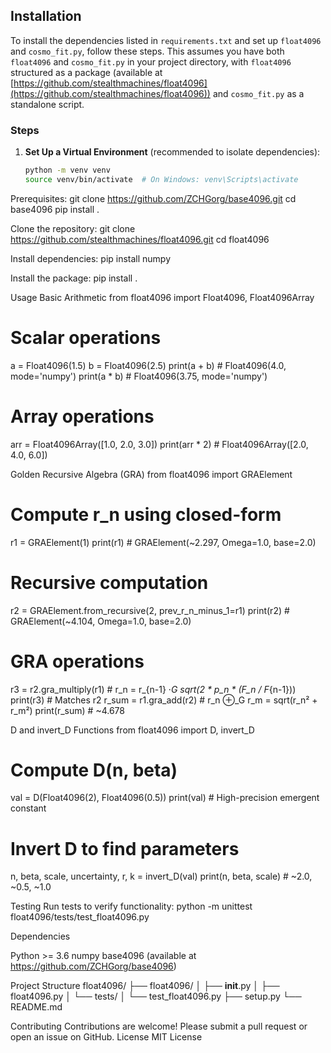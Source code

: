 ## Installation

To install the dependencies listed in `requirements.txt` and set up `float4096` and `cosmo_fit.py`, follow these steps. This assumes you have both `float4096` and `cosmo_fit.py` in your project directory, with `float4096` structured as a package (available at [https://github.com/stealthmachines/float4096](https://github.com/stealthmachines/float4096)) and `cosmo_fit.py` as a standalone script.

### Steps

1. **Set Up a Virtual Environment** (recommended to isolate dependencies):

   ```bash
   python -m venv venv
   source venv/bin/activate  # On Windows: venv\Scripts\activate

Prerequisites:
git clone https://github.com/ZCHGorg/base4096.git
cd base4096
pip install .

Clone the repository:
git clone https://github.com/stealthmachines/float4096.git
cd float4096

Install dependencies:
pip install numpy

Install the package:
pip install .

Usage
Basic Arithmetic
from float4096 import Float4096, Float4096Array

# Scalar operations
a = Float4096(1.5)
b = Float4096(2.5)
print(a + b)  # Float4096(4.0, mode='numpy')
print(a * b)  # Float4096(3.75, mode='numpy')

# Array operations
arr = Float4096Array([1.0, 2.0, 3.0])
print(arr * 2)  # Float4096Array([2.0, 4.0, 6.0])

Golden Recursive Algebra (GRA)
from float4096 import GRAElement

# Compute r_n using closed-form
r1 = GRAElement(1)
print(r1)  # GRAElement(~2.297, Omega=1.0, base=2.0)

# Recursive computation
r2 = GRAElement.from_recursive(2, prev_r_n_minus_1=r1)
print(r2)  # GRAElement(~4.104, Omega=1.0, base=2.0)

# GRA operations
r3 = r2.gra_multiply(r1)  # r_n = r_{n-1} ·_G sqrt(2 * p_n * (F_n / F_{n-1}))
print(r3)  # Matches r2
r_sum = r1.gra_add(r2)  # r_n ⊕_G r_m = sqrt(r_n² + r_m²)
print(r_sum)  # ~4.678

D and invert_D Functions
from float4096 import D, invert_D

# Compute D(n, beta)
val = D(Float4096(2), Float4096(0.5))
print(val)  # High-precision emergent constant

# Invert D to find parameters
n, beta, scale, uncertainty, r, k = invert_D(val)
print(n, beta, scale)  # ~2.0, ~0.5, ~1.0

Testing
Run tests to verify functionality:
python -m unittest float4096/tests/test_float4096.py

Dependencies

Python >= 3.6
numpy
base4096 (available at https://github.com/ZCHGorg/base4096)

Project Structure
float4096/
├── float4096/
│   ├── __init__.py
│   ├── float4096.py
│   └── tests/
│       └── test_float4096.py
├── setup.py
└── README.md

Contributing
Contributions are welcome! Please submit a pull request or open an issue on GitHub.
License
MIT License
